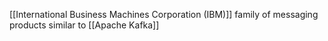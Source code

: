 [[International Business Machines Corporation (IBM)]]
family of messaging products similar to
[[Apache Kafka]]